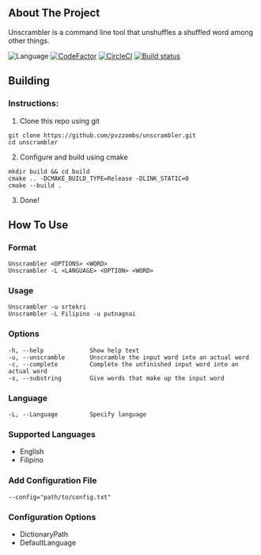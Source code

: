 ## About The Project
Unscrambler is a command line tool that unshuffles a shuffled word among other things.

![Language](https://img.shields.io/badge/Language-C%2B%2B%0A-success.svg)
[![CodeFactor](https://www.codefactor.io/repository/github/pvzzombs/unscrambler/badge)](https://www.codefactor.io/repository/github/pvzzombs/unscrambler)
[![CircleCI](https://dl.circleci.com/status-badge/img/gh/pvzzombs/unscrambler/tree/main.svg?style=svg)](https://dl.circleci.com/status-badge/redirect/gh/pvzzombs/unscrambler/tree/main)
[![Build status](https://ci.appveyor.com/api/projects/status/89l84c8uaj9ei7q3?svg=true)](https://ci.appveyor.com/project/pvzzombs/unscrambler)

## Building  

### Instructions: 
1. Clone this repo using git
```
git clone https://github.com/pvzzombs/unscrambler.git
cd unscrambler
```
2. Configure and build using cmake
```
mkdir build && cd build
cmake .. -DCMAKE_BUILD_TYPE=Release -DLINK_STATIC=0
cmake --build .
```
3. Done!

## How To Use
### Format
```
Unscrambler <OPTIONS> <WORD>
Unscrambler -L <LANGUAGE> <OPTION> <WORD>
```
### Usage
```
Unscrambler -u srtekri
Unscrambler -L Filipino -u putnagnai
```
### Options
```
-h, --help             Show help text
-u, --unscramble       Unscramble the input word into an actual word
-c, --complete         Complete the unfinished input word into an actual word
-s, --substring        Give words that make up the input word
```
### Language
```
-L, --Language         Specify language
```
### Supported Languages
* English
* Filipino
### Add Configuration File
```
--config="path/to/config.txt"
```
### Configuration Options
* DictionaryPath
* DefaultLanguage





